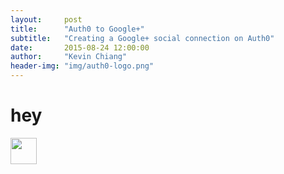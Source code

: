 ```yaml
---
layout:     post
title:      "Auth0 to Google+"
subtitle:   "Creating a Google+ social connection on Auth0"
date:       2015-08-24 12:00:00
author:     "Kevin Chiang"
header-img: "img/auth0-logo.png"
---
```

<h1>hey</h1>
<img src='kevinwchiang.github.io/img/auth0-error.png' height='42' width='42'>